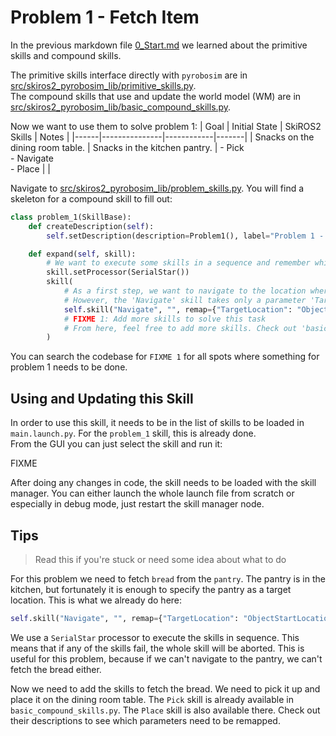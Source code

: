 # Problem 1 - Fetch Item

In the previous markdown file [0_Start.md](0_Start.md) we learned about the primitive skills and compound skills.

The primitive skills interface directly with `pyrobosim` are in [src/skiros2_pyrobosim_lib/primitive_skills.py](../skiros2_pyrobosim_lib/primitive_skills.py).  
The compound skills that use and update the world model (WM) are in [src/skiros2_pyrobosim_lib/basic_compound_skills.py](../skiros2_pyrobosim_lib/basic_compound_skills.py).  

Now we want to use them to solve problem 1:
| Goal | Initial State | SkiROS2 Skills | Notes |
|------|---------------|------------|-------|
| Snacks on the dining room table. | Snacks in the kitchen pantry. | - Pick<br>- Navigate<br>- Place |       |

Navigate to [src/skiros2_pyrobosim_lib/problem_skills.py](../skiros2_pyrobosim_lib/problem_skills.py). You will find a skeleton for a compound skill to fill out:

```python
class problem_1(SkillBase):
    def createDescription(self):
        self.setDescription(description=Problem1(), label="Problem 1 - Fetch Item")

    def expand(self, skill):
        # We want to execute some skills in a sequence and remember which one we executed, so we use SerialStar. It will abort the skill if any of the child skills fail:
        skill.setProcessor(SerialStar())
        skill(
            # As a first step, we want to navigate to the location where the object is currently located. In our skill, this is saved in the 'ObjectStartLocation' parameter.
            # However, the 'Navigate' skill takes only a parameter 'TargetLocation', so we need to remap/rewire those parameters like this:
            self.skill("Navigate", "", remap={"TargetLocation": "ObjectStartLocation"}),
            # FIXME 1: Add more skills to solve this task
            # From here, feel free to add more skills. Check out 'basic_compound_skills.py' to see which ones are available.
        )
```

You can search the codebase for `FIXME 1` for all spots where something for problem 1 needs to be done.

## Using and Updating this Skill
In order to use this skill, it needs to be in the list of skills to be loaded in `main.launch.py`. For the `problem_1` skill, this is already done.  
From the GUI you can just select the skill and run it:

FIXME

After doing any changes in code, the skill needs to be loaded with the skill manager. You can either launch the whole launch file from scratch or especially in debug mode, just restart the skill manager node.


## Tips
> Read this if you're stuck or need some idea about what to do

For this problem we need to fetch `bread` from the `pantry`. The pantry is in the kitchen, but fortunately it is enough to specify the pantry as a target location. This is what we already do here:
```python
self.skill("Navigate", "", remap={"TargetLocation": "ObjectStartLocation"}),
```

We use a `SerialStar` processor to execute the skills in sequence. This means that if any of the skills fail, the whole skill will be aborted. This is useful for this problem, because if we can't navigate to the pantry, we can't fetch the bread either.

Now we need to add the skills to fetch the bread. We need to pick it up and place it on the dining room table. The `Pick` skill is already available in `basic_compound_skills.py`. The `Place` skill is also available there. Check out their descriptions to see which parameters need to be remapped.